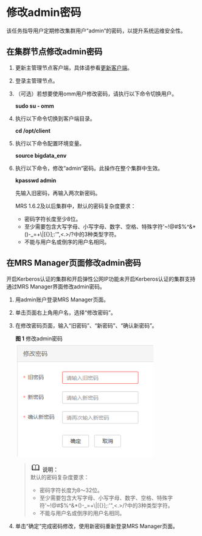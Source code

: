 # 修改admin密码<a name="ZH-CN_TOPIC_0174499491"></a>

该任务指导用户定期修改集群用户“admin“的密码，以提升系统运维安全性。

## 在集群节点修改admin密码<a name="zh-cn_topic_0042095123_section41705179143539"></a>

1.  更新主管理节点客户端，具体请参看[更新客户端](更新客户端.md)。
2.  登录主管理节点。
3.  （可选）若想要使用omm用户修改密码，请执行以下命令切换用户。

    **sudo su - omm**

4.  执行以下命令切换到客户端目录。

    **cd /opt/client**

5.  执行以下命令配置环境变量。

    **source bigdata\_env**

6.  执行以下命令，修改“admin“密码。此操作在整个集群中生效。

    **kpasswd admin**

    先输入旧密码，再输入两次新密码。

    MRS 1.6.2及以后集群中，默认的密码复杂度要求：

    -   密码字符长度至少8位。
    -   至少需要包含大写字母、小写字母、数字、空格、特殊字符'\~!@\#$%^&\*\(\)-\_=+\\|\[\{\}\];:'",<.\>/?中的3种类型字符。
    -   不能与用户名或倒序的用户名相同。


## 在MRS Manager页面修改admin密码<a name="zh-cn_topic_0042095123_section59954398143935"></a>

开启Kerberos认证的集群和开启弹性公网IP功能未开启Kerberos认证的集群支持通过MRS Manager界面修改admin密码。

1.  用admin账户登录MRS Manager页面。
2.  单击页面右上角用户名，选择“修改密码”。
3.  在修改密码页面，输入“旧密码”、“新密码”、“确认新密码”。

    **图 1**  修改admin密码<a name="zh-cn_topic_0042095123_fig4168151113457"></a>  
    ![](figures/修改admin密码-27.png "修改admin密码-27")

    >![](public_sys-resources/icon-note.gif) **说明：**   
    >默认的密码复杂度要求：  
    >-   密码字符长度为8～32位。  
    >-   至少需要包含大写字母、小写字母、数字、空格、特殊字符'\~!@\#$%^&\*\(\)-\_=+\\|\[\{\}\];:'",<.\>/?中的3种类型字符。  
    >-   不能与用户名或倒序的用户名相同。  

4.  单击“确定”完成密码修改，使用新密码重新登录MRS Manager页面。

